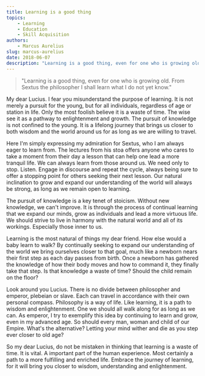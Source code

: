 ```yaml
---
title: Learning is a good thing
topics:
    - Learning
    - Education
    - Skill Acquisition
authors:
    - Marcus Aurelius
slug: marcus-aurelius
date: 2018-06-07
description: "Learning is a good thing, even for one who is growing old. From Sextus the philosopher I shall learn what I do not yet know."
---
```


> "Learning is a good thing, even for one who is growing old. From Sextus the philosopher I shall learn what I do not yet know."

My dear Lucius. I fear you misunderstand the purpose of learning. It is not merely a pursuit for the young, but for all individuals, regardless of age or station in life. Only the most foolish believe it is a waste of time. The wise see it as a pathway to enlightenment and growth. The pursuit of knowledge is not confined to the young. It is a lifelong journey that brings us closer to both wisdom and the world around us for as long as we are willing to travel.

Here I'm simply expressing my admiration for Sextus, who I am always eager to learn from. The lectures from his stoa offers anyone who cares to take a moment from their day a lesson that can help one lead a more tranquil life. We can always learn from those around us. We need only to stop. Listen. Engage in discourse and repeat the cycle, always being sure to offer a stopping point for others seeking their next lesson. Our natural inclination to grow and expand our understanding of the world will always be strong, as long as we remain open to learning.

The pursuit of knowledge is a key tenet of stoicism. Without new knowledge, we can't improve. It is through the process of continual learning that we expand our minds, grow as individuals and lead a more virtuous life. We should strive to live in harmony with the natural world and all of its workings. Especially those inner to us. 

Learning is the most natural of things my dear friend. How else would a baby learn to walk? By continually seeking to expand our understanding of the world we bring ourselves closer to that goal, much like a newborn nears their first step as each day passes from birth. Once a newborn has gathered the knowledge of how their body moves and how to command it, they finally take that step. Is that knowledge a waste of time? Should the child remain on the floor?

Look around you Lucius. There is no divide between philosopher and emperor, plebeian or slave. Each can travel in accordance with their own personal compass. Philosophy is a way of life. Like learning, it is a path to wisdom and enlightenment. One we should all walk along for as long as we can. As emperor, I try to exemplify this idea by continuing to learn and grow, even in my advanced age. So should every man, woman and child of our Empire. What's the alternative? Letting your mind wither and die as you step ever closer to old age?

So my dear Lucius, do not be mistaken in thinking that learning is a waste of time. It is vital. A important part of the human experience. Most certainly a path to a more fulfilling and enriched life. Embrace the journey of learning, for it will bring you closer to wisdom, understanding and enlightenment.
